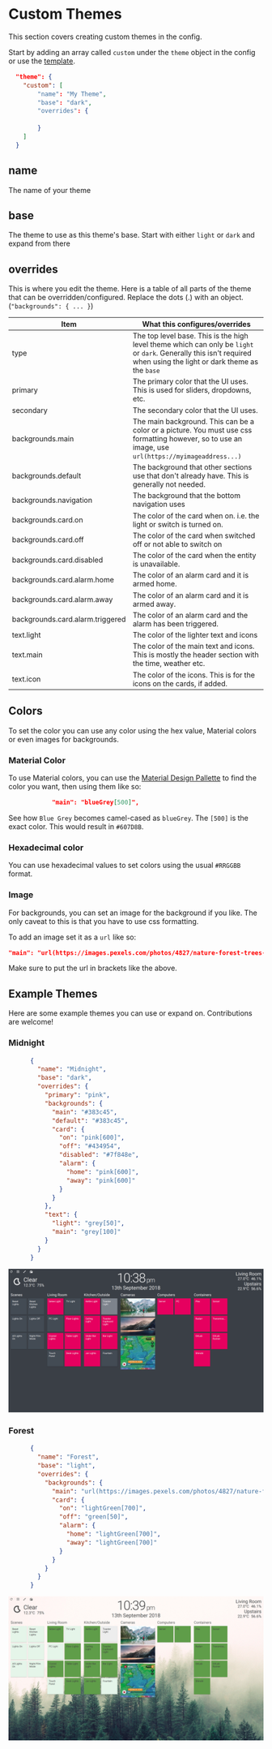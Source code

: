 # Custom Themes

This section covers creating custom themes in the config.

Start by adding an array called `custom` under the `theme` object in the
 config or use the [template][template].

```json
  "theme": {
    "custom": [
        "name": "My Theme",
        "base": "dark",
        "overrides": {

        }
    ]
  }
```

## name

The name of your theme

## base

The theme to use as this theme's base. Start with either `light` or `dark` and
 expand from there

## overrides

This is where you edit the theme. Here is a table of all parts of the theme
 that can be overridden/configured. Replace the dots (.) with an object.
 (`"backgrounds": { ... }`)

| Item                             | What this configures/overrides                                                                                                                                       |
| -------------------------------- | -------------------------------------------------------------------------------------------------------------------------------------------------------------------- |
| type                             | The top level base. This is the high level theme which can only be `light` or `dark`. Generally this isn't required when using the light or dark theme as the `base` |
| primary                          | The primary color that the UI uses. This is used for sliders, dropdowns, etc.                                                                                        |
| secondary                        | The secondary color that the UI uses.                                                                                                                                |
| backgrounds.main                 | The main background. This can be a color or a picture. You must use css formatting however, so to use an image, use `url(https://myimageaddress...)`                 |
| backgrounds.default              | The background that other sections use that don't already have. This is generally not needed.                                                                        |
| backgrounds.navigation           | The background that the bottom navigation uses                                                                                                                       |
| backgrounds.card.on              | The color of the card when on. i.e. the light or switch is turned on.                                                                                                |
| backgrounds.card.off             | The color of the card when switched off or not able to switch on                                                                                                     |
| backgrounds.card.disabled        | The color of the card when the entity is unavailable.                                                                                                                |
| backgrounds.card.alarm.home      | The color of an alarm card and it is armed home.                                                                                                                     |
| backgrounds.card.alarm.away      | The color of an alarm card and it is armed away.                                                                                                                     |
| backgrounds.card.alarm.triggered | The color of an alarm card and the alarm has been triggered.                                                                                                         |
| text.light                       | The color of the lighter text and icons                                                                                                                              |
| text.main                        | The color of the main text and icons. This is mostly the header section with the time, weather etc.                                                                  |
| text.icon                        | The color of the icons. This is for the icons on the cards, if added.                                                                                                |

## Colors

To set the color you can use any color using the hex value, Material colors or
 even images for backgrounds.

### Material Color

To use Material colors, you can use the [Material Design Pallette][md-color]
 to find the color you want, then using them like so:

```json
            "main": "blueGrey[500]",
```

See how `Blue Grey` becomes camel-cased as `blueGrey`. The `[500]` is the
 exact color. This would result in `#607D8B`.

### Hexadecimal color

You can use hexadecimal values to set colors using the usual `#RRGGBB` format.

### Image

For backgrounds, you can set an image for the background if you like.
 The only caveat to this is that you have to use css formatting.

To add an image set it as a `url` like so:

```json
"main": "url(https://images.pexels.com/photos/4827/nature-forest-trees-fog.jpeg)",
```

Make sure to put the url in brackets like the above.

## Example Themes

Here are some example themes you can use or expand on.
 Contributions are welcome!

### Midnight

```json
      {
        "name": "Midnight",
        "base": "dark",
        "overrides": {
          "primary": "pink",
          "backgrounds": {
            "main": "#383c45",
            "default": "#383c45",
            "card": {
              "on": "pink[600]",
              "off": "#434954",
              "disabled": "#7f848e",
              "alarm": {
                "home": "pink[600]",
                "away": "pink[600]"
              }
            }
          },
          "text": {
            "light": "grey[50]",
            "main": "grey[100]"
          }
        }
      }
```

![Midnight Theme][theme-midnight]

### Forest

```json
      {
        "name": "Forest",
        "base": "light",
        "overrides": {
          "backgrounds": {
            "main": "url(https://images.pexels.com/photos/4827/nature-forest-trees-fog.jpeg)",
            "card": {
              "on": "lightGreen[700]",
              "off": "green[50]",
              "alarm": {
                "home": "lightGreen[700]",
                "away": "lightGreen[700]"
              }
            }
          }
        }
      }
```

![Forest Theme][theme-forest]

[template]: https://git.timmo.xyz/home-panel/template/
[md-color]: https://material.io/design/color/#tools-for-picking-colors
[theme-midnight]: https://raw.githubusercontent.com/timmo001/home-panel/master/docs/resources/theme-midnight.png
[theme-forest]: https://raw.githubusercontent.com/timmo001/home-panel/master/docs/resources/theme-forest.png
